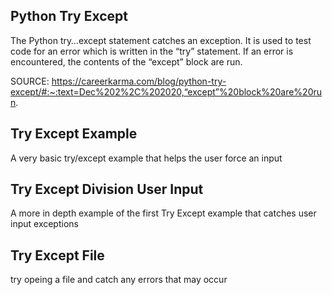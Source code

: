 Python Try Except
-----

The Python try…except statement catches an exception. It is used to test code for an error which is written in the “try” statement. If an error is encountered, the contents of the “except” block are run.

SOURCE: https://careerkarma.com/blog/python-try-except/#:~:text=Dec%202%2C%202020,“except”%20block%20are%20run.


Try Except Example
----


 A very basic try/except example that helps the user force an input


Try Except Division User Input
----

A more in depth example of the first Try Except example that catches user input exceptions

Try Except File
----

try opeing a file and catch any errors that may occur
